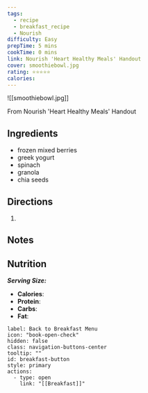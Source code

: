 ```yaml
---
tags:
  - recipe
  - breakfast_recipe
  - Nourish
difficulty: Easy
prepTime: 5 mins
cookTime: 0 mins
link: Nourish 'Heart Healthy Meals' Handout
cover: smoothiebowl.jpg
rating: ⭐️⭐️⭐️⭐️⭐️
calories:
---
```


![[smoothiebowl.jpg]]

From Nourish 'Heart Healthy Meals' Handout

## Ingredients
- frozen mixed berries
- greek yogurt
- spinach
- granola
- chia seeds


## Directions
1. 

## Notes


## Nutrition
***Serving Size:*** 
- **Calories**: 
- **Protein**: 
- **Carbs**: 
- **Fat**: 


```meta-bind-button
label: Back to Breakfast Menu
icon: "book-open-check"
hidden: false
class: navigation-buttons-center
tooltip: ""
id: breakfast-button
style: primary
actions:
  - type: open
    link: "[[Breakfast]]"

```
 
